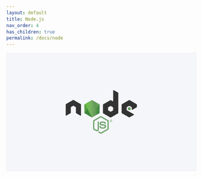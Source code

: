 ```yaml
---
layout: default
title: Node.js
nav_order: 4
has_children: true
permalink: /docs/node
---
```


![title_node](../../assets/images/title_node.png)

<script src="https://utteranc.es/client.js"
        repo="xxdevbosa/blog"
        issue-term="pathname"
        label="blog"
        theme="github-light"
        crossorigin="anonymous"
        async>
</script>